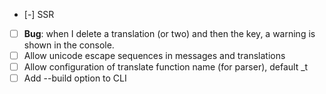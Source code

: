 - [-] SSR
- [ ] **Bug**: when I delete a translation (or two) and then the key, a warning is shown in the console.
- [ ] Allow unicode escape sequences in messages and translations
- [ ] Allow configuration of translate function name (for parser), default _t
- [ ] Add --build option to CLI
